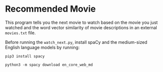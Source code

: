 # Recommended Movie

This program tells you the next movie to watch based on the movie you just watched and the word vector similarity of movie descriptions in an external `movies.txt` file.

Before running the `watch_next.py`, install spaCy and the medium-sized English language models by running:

```
pip3 install spacy
```

```
python3 -m spacy download en_core_web_md
```
